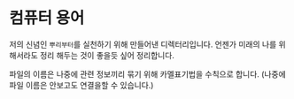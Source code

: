 # 컴퓨터 용어

저의 신념인 `뿌리부터`를 실천하기 위해 만들어낸 디렉터리입니다. 언젠가 미래의 나를 위해서라도 정리 해두는 것이 좋을듯 싶어 정리합니다.

파일의 이름은 나중에 관련 정보끼리 묶기 위해 카멜표기법을 수칙으로 합니다. (나중에 파일 이름은 안보고도 연결을할 수 있습니다.)